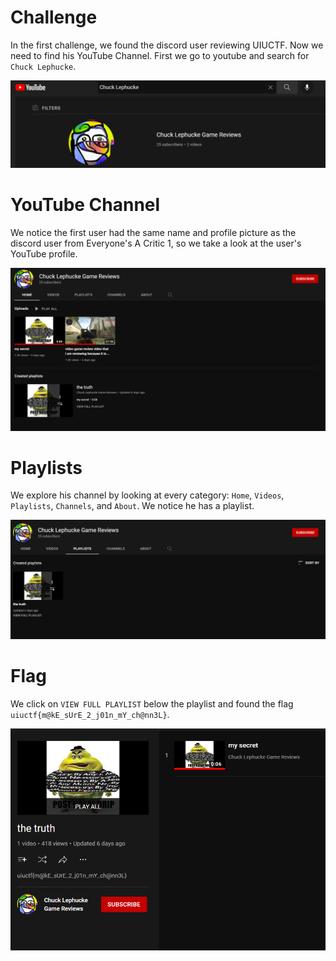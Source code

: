 # Challenge 
In the first challenge, we found the discord user reviewing UIUCTF. Now we need to find his YouTube Channel. First we go to youtube and search for `Chuck Lephucke`.

![Search Results](search.png)

# YouTube Channel
We notice the first user had the same name and profile picture as the discord user from Everyone's A Critic 1, so we take a look at the user's YouTube profile.

![YouTube](youtube.png)

# Playlists
We explore his channel by looking at every category: `Home`, `Videos`, `Playlists`, `Channels`, and `About`. We notice he has a playlist.

![Playlists](playlists.png)

# Flag
We click on `VIEW FULL PLAYLIST` below the playlist and found the flag `uiuctf{m@kE_sUrE_2_j01n_mY_ch@nn3L}`. 

![Flag](flag.png)
